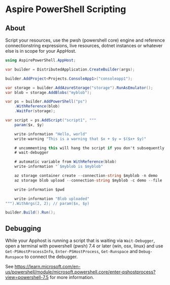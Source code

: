 # Aspire PowerShell Scripting

## About

Script your resources, use the pwsh (powershell core) engine and reference connectionstring expressions, live resources, dotnet instances or whatever else is in scope for your AppHost. 


```csharp
using AspirePowerShell.AppHost;

var builder = DistributedApplication.CreateBuilder(args);

builder.AddProject<Projects.ConsoleApp1>("consoleapp1");

var storage = builder.AddAzureStorage("storage").RunAsEmulator();
var blob = storage.AddBlobs("myblob");

var ps = builder.AddPowerShell("ps")
    .WithReference(blob)
    .WaitFor(storage);

var script = ps.AddScript("script1", """
    param($x, $y)

    write-information "Hello, world"
    write-warning "This is a warning that $x + $y = $($x+ $y)"

    # uncommenting this will hang the script if you don't subsequently attach the pwsh debugger
    # wait-debugger

    # automatic variable from WithReference(blob)
    write-information "`$myblob is $myblob"

    az storage container create --connection-string $myblob -n demo
    az storage blob upload --connection-string $myblob -c demo --file ..\README.md

    write-information $pwd

    write-information "Blob uploaded"
""").WithArgs(2, 2); // param($x, $y)

builder.Build().Run();
```

## Debugging

While your Apphost is running a script that is waiting via `Wait-Debugger`, open a terminal with powershell (pwsh) 7.4 or later (win, osx, linux) and use `Get-PSHostProcessInfo`, `Enter-PSHostProcess`, `Get-Runspace` and `Debug-Runspace` to connect the debugger. 

See https://learn.microsoft.com/en-us/powershell/module/microsoft.powershell.core/enter-pshostprocess?view=powershell-7.5 for more information.
